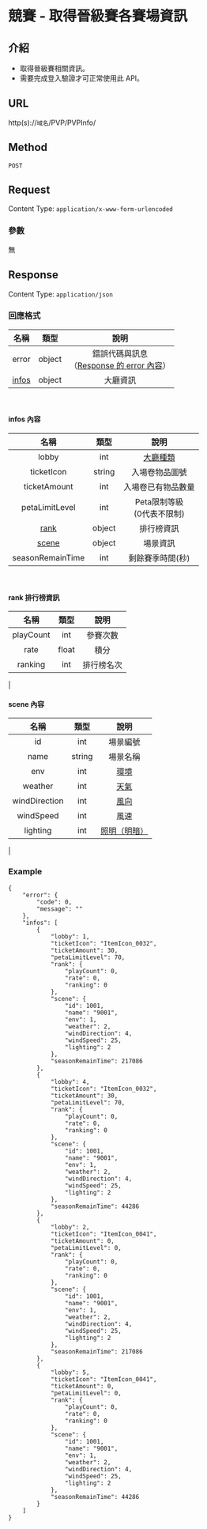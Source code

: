 # 競賽 - 取得晉級賽各賽場資訊

## 介紹

- 取得晉級賽相關資訊。
- 需要完成登入驗證才可正常使用此 API。

## URL

http(s)://`域名`/PVP/PVPInfo/

## Method

`POST`

## Request

Content Type: `application/x-www-form-urlencoded`

### 參數

無

## Response

Content Type: `application/json`

### 回應格式

| 名稱 | 類型 | 說明 |
|:-:|:-:|:-:|
| error | object | 錯誤代碼與訊息<br>（[Response 的 error 內容](../response.md#error)） |
| [infos](#infos) | object | 大廳資訊 |
<br>


#### <span id="infos">infos 內容</span>
| 名稱 | 類型 | 說明 |
|:-:|:-:|:-:|
| lobby | int | [大廳種類](../codes/race.md#lobby) |
| ticketIcon | string | 入場卷物品圖號 |
| ticketAmount | int | 入場卷已有物品數量 |
| petaLimitLevel | int | Peta限制等級<br>(0代表不限制) |
| [rank](#rank) | object | 排行榜資訊 |
| [scene](#scene) | object | 場景資訊 |
| seasonRemainTime | int | 剩餘賽季時間(秒) |
<br>

#### <span id="rank">rank 排行榜資訊</span>
| 名稱 | 類型 | 說明 |
|:-:|:-:|:-:|
| playCount | int | 參賽次數 |
| rate | float | 積分 |
| ranking | int | 排行榜名次 |
|

#### <span id="scene">scene 內容</span>

| 名稱 | 類型 | 說明 |
|:-:|:-:|:-:|
| id | int | 場景編號 |
| name | string | 場景名稱 |
| env | int | [環境](../codes/scene.md#env) |
| weather | int | [天氣](../codes/scene.md#weather) |
| windDirection | int | [風向](../codes/scene.md#windDirection) |
| windSpeed | int | 風速 |
| lighting | int | [照明（明暗）](../codes/scene.md#lighting) |
|


### Example
    {
        "error": {
            "code": 0,
            "message": ""
        },
        "infos": [
            {
                "lobby": 1,
                "ticketIcon": "ItemIcon_0032",
                "ticketAmount": 30,
                "petaLimitLevel": 70,
                "rank": {
                    "playCount": 0,
                    "rate": 0,
                    "ranking": 0
                },
                "scene": {
                    "id": 1001,
                    "name": "9001",
                    "env": 1,
                    "weather": 2,
                    "windDirection": 4,
                    "windSpeed": 25,
                    "lighting": 2
                },
                "seasonRemainTime": 217086
            },
            {
                "lobby": 4,
                "ticketIcon": "ItemIcon_0032",
                "ticketAmount": 30,
                "petaLimitLevel": 70,
                "rank": {
                    "playCount": 0,
                    "rate": 0,
                    "ranking": 0
                },
                "scene": {
                    "id": 1001,
                    "name": "9001",
                    "env": 1,
                    "weather": 2,
                    "windDirection": 4,
                    "windSpeed": 25,
                    "lighting": 2
                },
                "seasonRemainTime": 44286
            },
            {
                "lobby": 2,
                "ticketIcon": "ItemIcon_0041",
                "ticketAmount": 0,
                "petaLimitLevel": 0,
                "rank": {
                    "playCount": 0,
                    "rate": 0,
                    "ranking": 0
                },
                "scene": {
                    "id": 1001,
                    "name": "9001",
                    "env": 1,
                    "weather": 2,
                    "windDirection": 4,
                    "windSpeed": 25,
                    "lighting": 2
                },
                "seasonRemainTime": 217086
            },
            {
                "lobby": 5,
                "ticketIcon": "ItemIcon_0041",
                "ticketAmount": 0,
                "petaLimitLevel": 0,
                "rank": {
                    "playCount": 0,
                    "rate": 0,
                    "ranking": 0
                },
                "scene": {
                    "id": 1001,
                    "name": "9001",
                    "env": 1,
                    "weather": 2,
                    "windDirection": 4,
                    "windSpeed": 25,
                    "lighting": 2
                },
                "seasonRemainTime": 44286
            }
        ]
    }